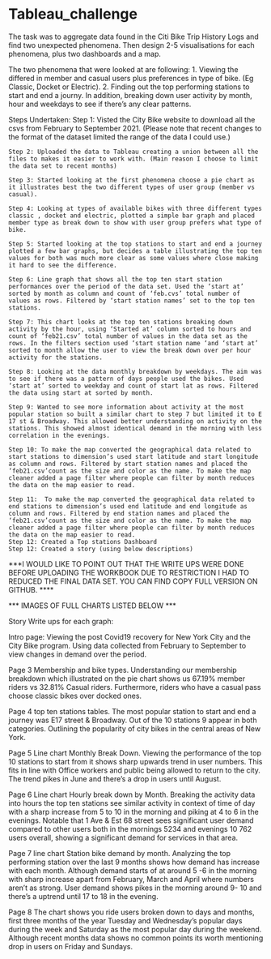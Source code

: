 # Tableau_challenge

The task was to aggregate data found in the Citi Bike Trip History Logs and find two unexpected phenomena. Then design 2-5 visualisations for each phenomena, plus two dashboards and a map. 

The two phenomena that were looked at are following: 
    1.	Viewing the differed in member and casual users plus preferences in type of bike. (Eg Classic, Docket or Electric). 
    2.  Finding out the top performing stations to start and end a journy. In addition, breaking down user activity by month, hour and weekdays to see if there’s any clear patterns. 

Steps Undertaken: 
    Step 1: Visted the City Bike website to download all the csvs from February to September 2021. (Please note that recent changes to the format of the dataset limited the range of the data I could use.) 

    Step 2: Uploaded the data to Tableau creating a union between all the files to makes it easier to work with. (Main reason I choose to limit the data set to recent months) 

    Step 3: Started looking at the first phenomena choose a pie chart as it illustrates best the two different types of user group (member vs casual).

    Step 4: Looking at types of available bikes with three different types classic , docket and electric, plotted a simple bar graph and placed member type as break down to show with user group prefers what type of bike. 

    Step 5: Started looking at the top stations to start and end a journey plotted a few bar graphs, but decides a table illustrating the top ten values for both was much more clear as some values where close making it hard to see the difference. 

    Step 6: Line graph that shows all the top ten start station performances over the period of the data set. Used the ‘start at’ sorted by month as column and count of ‘feb.cvs’ total number of values as rows. Filtered by ‘start station names’ set to the top ten stations. 

    Step 7: This chart looks at the top ten stations breaking down activity by the hour, using ‘Started at’ column sorted to hours and count of ‘feb21.csv’ total number of values in the data set as the rows. In the filters section used ‘start station name ‘and ‘start at’ sorted to month allow the user to view the break down over per hour activity for the stations. 

    Step 8: Looking at the data monthly breakdown by weekdays. The aim was to see if there was a pattern of days people used the bikes. Used ‘start at’ sorted to weekday and count of start lat as rows. Filtered the data using start at sorted by month. 

    Step 9: Wanted to see more information about activity at the most popular station so built a similar chart to step 7 but limited it to E 17 st & Broadway. This allowed better understanding on activity on the stations. This showed almost identical demand in the morning with less correlation in the evenings. 

    Step 10: To make the map converted the geographical data related to start stations to dimension’s used start latitude and start longitude as column and rows. Filtered by start station names and placed the ‘feb21.csv’count as the size and color as the name. To make the map cleaner added a page filter where people can filter by month reduces the data on the map easier to read. 

    Step 11:  To make the map converted the geographical data related to end stations to dimension’s used end latitude and end longitude as column and rows. Filtered by end station names and placed the ‘feb21.csv’count as the size and color as the name. To make the map cleaner added a page filter where people can filter by month reduces the data on the map easier to read. 
    Step 12: Created a Top stations Dashboard 
    Step 12: Created a story (using below descriptions) 

***I WOULD LIKE TO POINT OUT THAT THE WRITE UPS WERE DONE BEFORE UPLOADING THE WORKBOOK DUE TO RESTRICTION I HAD TO REDUCED THE FINAL DATA SET.  YOU CAN FIND COPY FULL VERSION ON GITHUB. ****

*** IMAGES OF FULL CHARTS LISTED BELOW ***

Story Write ups for each graph: 

Intro page: 
    Viewing the post Covid19 recovery for New York City and the City Bike program. Using data collected from February to September to view changes in demand over the period. 

Page 3 Membership and bike types. 
    Understanding our membership breakdown which illustrated on the pie chart shows us 67.19% member riders vs 32.81% Casual riders. Furthermore, riders who have a casual pass choose classic bikes over docked ones. 

Page 4 top ten stations tables. 
    The most popular station to start and end a journey was E17 street & Broadway. Out of the 10 stations 9 appear in both categories. Outlining the popularity of city bikes in the central areas of New York. 

Page 5 Line chart Monthly Break Down. 
    Viewing the performance of the top 10 stations to start from it shows sharp upwards trend in user numbers. This fits in line with Office workers and public being allowed to return to the city. The trend pikes in June and there’s a drop in users until August. 

Page 6 Line chart Hourly break down by Month. 
    Breaking the activity data into hours the top ten stations see similar activity in context of time of day with a sharp increase from 5 to 10 in the morning and piking at 4 to 6 in the evenings. Notable that 1 Ave & Est 68 street sees significant user demand compared to other users both in the mornings 5234 and evenings 10 762 users overall, showing a significant demand for services in that area. 

Page 7 line chart Station bike demand by month. 
    Analyzing the top performing station over the last 9 months shows how demand has increase with each month. Although demand starts of at around 5 -6 in the morning with sharp increase apart from February, March and April where numbers aren’t as strong. User demand shows pikes in the morning around 9- 10 and there’s a uptrend until 17 to 18 in the evening.  

Page 8 
    The chart shows you ride users broken down to days and months, first three months of the year Tuesday and Wednesday’s popular days during the week and Saturday as the most popular day during the weekend. Although recent months data shows no common points its worth mentioning drop in users on Friday and Sundays. 
